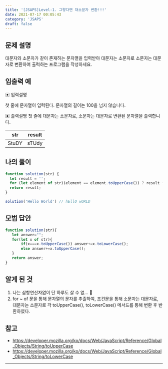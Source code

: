 ```yaml
---
title: '[JSAPS]Level-1. 그렇다면 대소문자 변환!!!'
date: 2021-07-17 00:05:43
category: 'JSAPS'
draft: false
---
```

## 문제 설명

대문자와 소문자가 같이 존재하는 문자열을 입력받아 대문자는 소문자로 소문자는 대문자로 변환하여 출력하는 프로그램을 작성하세요.

## 입출력 예

▣ 입력설명

첫 줄에 문자열이 입력된다. 문자열의 길이는 100을 넘지 않습니다.

▣ 출력설명
첫 줄에 대문자는 소문자로, 소문자는 대문자로 변환된 문자열을 출력합니다.

| str   | result |
| ----- | ------ |
| StuDY | sTUdy  |



## 나의 풀이

```javascript
function solution(str) {
  let result = '';
  for (let element of str)(element == element.toUpperCase()) ? result += element.toLowerCase() : result += element.toUpperCase();
  return result;
}

solution('Hello World') // hEllO wORLD
```

## 모범 답안

```javascript
function solution(str){  
   let answer="";
   for(let x of str){
       if(x===x.toUpperCase()) answer+=x.toLowerCase();
       else answer+=x.toUpperCase();
   }
   return answer;
}
```



## 알게 된 것

1. 나는 삼항연산자없이 단 하루도 살 수 없... 🤭
2. for ~ of 문을 통해 문자열의 문자를 추출하여, 조건문을 통해 소문자는 대문자로, 대문자는 소문자로 각 toUpperCase(), toLowerCase() 메서드를 통해 변환 후 반환하였다.

## 참고

* https://developer.mozilla.org/ko/docs/Web/JavaScript/Reference/Global_Objects/String/toUpperCase
* https://developer.mozilla.org/ko/docs/Web/JavaScript/Reference/Global_Objects/String/toLowerCase

---


